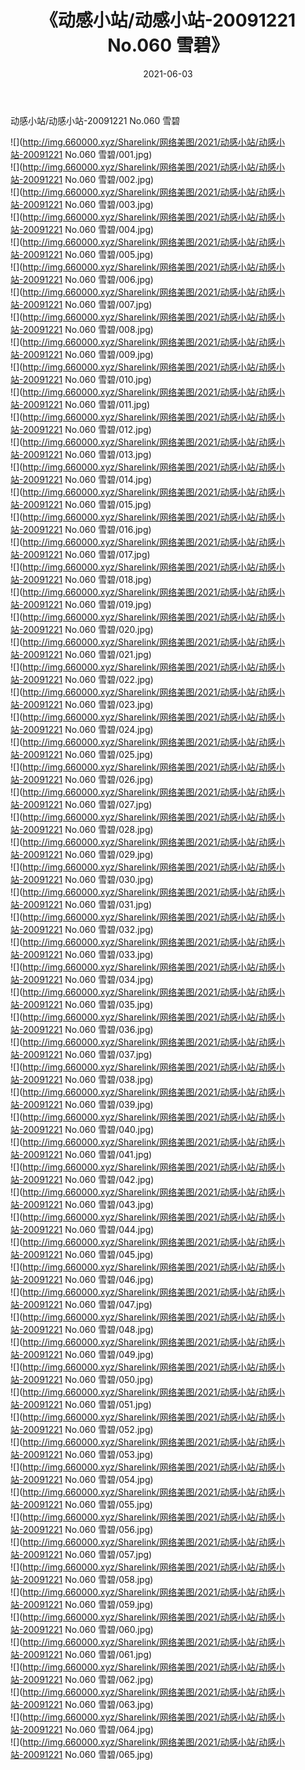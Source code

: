 ﻿---
layout: post
title:  《动感小站/动感小站-20091221 No.060 雪碧》
date:   2021-06-03
img: http://img.660000.xyz/Sharelink/网络美图/2021/动感小站/动感小站-20091221 No.060 雪碧/000.jpg
categories: [美女, 清纯, 唯美]
---

动感小站/动感小站-20091221 No.060 雪碧

 ![](http://img.660000.xyz/Sharelink/网络美图/2021/动感小站/动感小站-20091221 No.060 雪碧/001.jpg) <br>![](http://img.660000.xyz/Sharelink/网络美图/2021/动感小站/动感小站-20091221 No.060 雪碧/002.jpg) <br>![](http://img.660000.xyz/Sharelink/网络美图/2021/动感小站/动感小站-20091221 No.060 雪碧/003.jpg) <br>![](http://img.660000.xyz/Sharelink/网络美图/2021/动感小站/动感小站-20091221 No.060 雪碧/004.jpg) <br>![](http://img.660000.xyz/Sharelink/网络美图/2021/动感小站/动感小站-20091221 No.060 雪碧/005.jpg) <br>![](http://img.660000.xyz/Sharelink/网络美图/2021/动感小站/动感小站-20091221 No.060 雪碧/006.jpg) <br>![](http://img.660000.xyz/Sharelink/网络美图/2021/动感小站/动感小站-20091221 No.060 雪碧/007.jpg) <br>![](http://img.660000.xyz/Sharelink/网络美图/2021/动感小站/动感小站-20091221 No.060 雪碧/008.jpg) <br>![](http://img.660000.xyz/Sharelink/网络美图/2021/动感小站/动感小站-20091221 No.060 雪碧/009.jpg) <br>![](http://img.660000.xyz/Sharelink/网络美图/2021/动感小站/动感小站-20091221 No.060 雪碧/010.jpg) <br>![](http://img.660000.xyz/Sharelink/网络美图/2021/动感小站/动感小站-20091221 No.060 雪碧/011.jpg) <br>![](http://img.660000.xyz/Sharelink/网络美图/2021/动感小站/动感小站-20091221 No.060 雪碧/012.jpg) <br>![](http://img.660000.xyz/Sharelink/网络美图/2021/动感小站/动感小站-20091221 No.060 雪碧/013.jpg) <br>![](http://img.660000.xyz/Sharelink/网络美图/2021/动感小站/动感小站-20091221 No.060 雪碧/014.jpg) <br>![](http://img.660000.xyz/Sharelink/网络美图/2021/动感小站/动感小站-20091221 No.060 雪碧/015.jpg) <br>![](http://img.660000.xyz/Sharelink/网络美图/2021/动感小站/动感小站-20091221 No.060 雪碧/016.jpg) <br>![](http://img.660000.xyz/Sharelink/网络美图/2021/动感小站/动感小站-20091221 No.060 雪碧/017.jpg) <br>![](http://img.660000.xyz/Sharelink/网络美图/2021/动感小站/动感小站-20091221 No.060 雪碧/018.jpg) <br>![](http://img.660000.xyz/Sharelink/网络美图/2021/动感小站/动感小站-20091221 No.060 雪碧/019.jpg) <br>![](http://img.660000.xyz/Sharelink/网络美图/2021/动感小站/动感小站-20091221 No.060 雪碧/020.jpg) <br>![](http://img.660000.xyz/Sharelink/网络美图/2021/动感小站/动感小站-20091221 No.060 雪碧/021.jpg) <br>![](http://img.660000.xyz/Sharelink/网络美图/2021/动感小站/动感小站-20091221 No.060 雪碧/022.jpg) <br>![](http://img.660000.xyz/Sharelink/网络美图/2021/动感小站/动感小站-20091221 No.060 雪碧/023.jpg) <br>![](http://img.660000.xyz/Sharelink/网络美图/2021/动感小站/动感小站-20091221 No.060 雪碧/024.jpg) <br>![](http://img.660000.xyz/Sharelink/网络美图/2021/动感小站/动感小站-20091221 No.060 雪碧/025.jpg) <br>![](http://img.660000.xyz/Sharelink/网络美图/2021/动感小站/动感小站-20091221 No.060 雪碧/026.jpg) <br>![](http://img.660000.xyz/Sharelink/网络美图/2021/动感小站/动感小站-20091221 No.060 雪碧/027.jpg) <br>![](http://img.660000.xyz/Sharelink/网络美图/2021/动感小站/动感小站-20091221 No.060 雪碧/028.jpg) <br>![](http://img.660000.xyz/Sharelink/网络美图/2021/动感小站/动感小站-20091221 No.060 雪碧/029.jpg) <br>![](http://img.660000.xyz/Sharelink/网络美图/2021/动感小站/动感小站-20091221 No.060 雪碧/030.jpg) <br>![](http://img.660000.xyz/Sharelink/网络美图/2021/动感小站/动感小站-20091221 No.060 雪碧/031.jpg) <br>![](http://img.660000.xyz/Sharelink/网络美图/2021/动感小站/动感小站-20091221 No.060 雪碧/032.jpg) <br>![](http://img.660000.xyz/Sharelink/网络美图/2021/动感小站/动感小站-20091221 No.060 雪碧/033.jpg) <br>![](http://img.660000.xyz/Sharelink/网络美图/2021/动感小站/动感小站-20091221 No.060 雪碧/034.jpg) <br>![](http://img.660000.xyz/Sharelink/网络美图/2021/动感小站/动感小站-20091221 No.060 雪碧/035.jpg) <br>![](http://img.660000.xyz/Sharelink/网络美图/2021/动感小站/动感小站-20091221 No.060 雪碧/036.jpg) <br>![](http://img.660000.xyz/Sharelink/网络美图/2021/动感小站/动感小站-20091221 No.060 雪碧/037.jpg) <br>![](http://img.660000.xyz/Sharelink/网络美图/2021/动感小站/动感小站-20091221 No.060 雪碧/038.jpg) <br>![](http://img.660000.xyz/Sharelink/网络美图/2021/动感小站/动感小站-20091221 No.060 雪碧/039.jpg) <br>![](http://img.660000.xyz/Sharelink/网络美图/2021/动感小站/动感小站-20091221 No.060 雪碧/040.jpg) <br>![](http://img.660000.xyz/Sharelink/网络美图/2021/动感小站/动感小站-20091221 No.060 雪碧/041.jpg) <br>![](http://img.660000.xyz/Sharelink/网络美图/2021/动感小站/动感小站-20091221 No.060 雪碧/042.jpg) <br>![](http://img.660000.xyz/Sharelink/网络美图/2021/动感小站/动感小站-20091221 No.060 雪碧/043.jpg) <br>![](http://img.660000.xyz/Sharelink/网络美图/2021/动感小站/动感小站-20091221 No.060 雪碧/044.jpg) <br>![](http://img.660000.xyz/Sharelink/网络美图/2021/动感小站/动感小站-20091221 No.060 雪碧/045.jpg) <br>![](http://img.660000.xyz/Sharelink/网络美图/2021/动感小站/动感小站-20091221 No.060 雪碧/046.jpg) <br>![](http://img.660000.xyz/Sharelink/网络美图/2021/动感小站/动感小站-20091221 No.060 雪碧/047.jpg) <br>![](http://img.660000.xyz/Sharelink/网络美图/2021/动感小站/动感小站-20091221 No.060 雪碧/048.jpg) <br>![](http://img.660000.xyz/Sharelink/网络美图/2021/动感小站/动感小站-20091221 No.060 雪碧/049.jpg) <br>![](http://img.660000.xyz/Sharelink/网络美图/2021/动感小站/动感小站-20091221 No.060 雪碧/050.jpg) <br>![](http://img.660000.xyz/Sharelink/网络美图/2021/动感小站/动感小站-20091221 No.060 雪碧/051.jpg) <br>![](http://img.660000.xyz/Sharelink/网络美图/2021/动感小站/动感小站-20091221 No.060 雪碧/052.jpg) <br>![](http://img.660000.xyz/Sharelink/网络美图/2021/动感小站/动感小站-20091221 No.060 雪碧/053.jpg) <br>![](http://img.660000.xyz/Sharelink/网络美图/2021/动感小站/动感小站-20091221 No.060 雪碧/054.jpg) <br>![](http://img.660000.xyz/Sharelink/网络美图/2021/动感小站/动感小站-20091221 No.060 雪碧/055.jpg) <br>![](http://img.660000.xyz/Sharelink/网络美图/2021/动感小站/动感小站-20091221 No.060 雪碧/056.jpg) <br>![](http://img.660000.xyz/Sharelink/网络美图/2021/动感小站/动感小站-20091221 No.060 雪碧/057.jpg) <br>![](http://img.660000.xyz/Sharelink/网络美图/2021/动感小站/动感小站-20091221 No.060 雪碧/058.jpg) <br>![](http://img.660000.xyz/Sharelink/网络美图/2021/动感小站/动感小站-20091221 No.060 雪碧/059.jpg) <br>![](http://img.660000.xyz/Sharelink/网络美图/2021/动感小站/动感小站-20091221 No.060 雪碧/060.jpg) <br>![](http://img.660000.xyz/Sharelink/网络美图/2021/动感小站/动感小站-20091221 No.060 雪碧/061.jpg) <br>![](http://img.660000.xyz/Sharelink/网络美图/2021/动感小站/动感小站-20091221 No.060 雪碧/062.jpg) <br>![](http://img.660000.xyz/Sharelink/网络美图/2021/动感小站/动感小站-20091221 No.060 雪碧/063.jpg) <br>![](http://img.660000.xyz/Sharelink/网络美图/2021/动感小站/动感小站-20091221 No.060 雪碧/064.jpg) <br>![](http://img.660000.xyz/Sharelink/网络美图/2021/动感小站/动感小站-20091221 No.060 雪碧/065.jpg) <br>